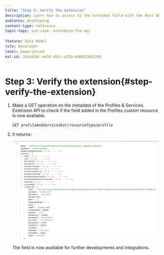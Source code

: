 ```yaml
---
title: "Step 3: Verify the extension"
description: Learn how to access to the extended field with the Rest API.
audience: developing
content-type: reference
topic-tags: use-case--extending-the-api

feature: Data Model
role: Developer
level: Experienced
exl-id: 34cb416c-ee3d-4b7c-a75b-640432db320d
---
```

# Step 3: Verify the extension{#step-verify-the-extension}

1. Make a GET operation on the metadata of the Profiles & Services Extension API to check if the field added in the Profiles custom resource is now available.

   ```
   GET profileAndServicesExt/resourceType/profile
   ```

1. It returns:

   ![](assets/extendpandsapiview.png)

   The field is now available for further developments and integrations.

